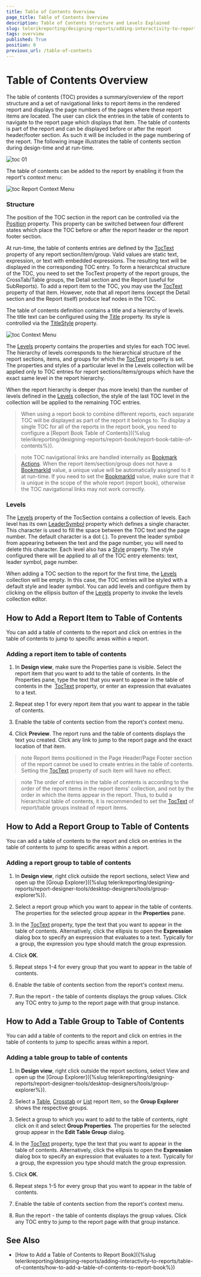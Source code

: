 ```yaml
---
title: Table of Contents Overview
page_title: Table of Contents Overview 
description: Table of Contents Structure and Levels Explained
slug: telerikreporting/designing-reports/adding-interactivity-to-reports/table-of-contents/overview
tags: overview
published: True
position: 0
previous_url: /table-of-contents
---
```


# Table of Contents Overview

The table of contents (TOC) provides a summary/overview of the report structure and a set of navigational links to report items in the rendered report and displays the page numbers of the pages where these report items are located. The user can click the entries in the table of contents to navigate to the report page which displays that item. The table of contents is part of the report and can be displayed before or after the report header/footer section. As such it will be included in the page numbering of the report. The following image illustrates the table of contents section during design-time and at run-time. 

  ![toc 01](images/toc01.png)

The table of contents can be added to the report by enabling it from the report's context menu: 

  ![toc Report Context Menu](images/tocReportContextMenu.png)

### Structure

The position of the TOC section in the report can be controlled via the [Position](/reporting/api/Telerik.Reporting.TocSection#Telerik_Reporting_TocSection_Position) property. This property can be switched between four different states which place the TOC before or after the report header or the report footer section. 

At run-time, the table of contents entries are defined by the [TocText](/reporting/api/Telerik.Reporting.ReportItemBase#Telerik_Reporting_ReportItemBase_TocText) property of any report section/item/group. Valid values are static text, expression, or text with embedded expressions. The resulting text will be displayed in the corresponding TOC entry. To form a hierarchical structure of the TOC, you need to set the TocText property of the report groups, the CrossTab/Table groups, the Detail section and the Report (useful for SubReports). To add a report item to the TOC, you may use the [TocText](/reporting/api/Telerik.Reporting.ReportItemBase#Telerik_Reporting_ReportItemBase_TocText) property of that item. However, note that all report items (except the Detail section and the Report itself) produce leaf nodes in the TOC. 

The table of contents definition contains a title and a hierarchy of levels. The title text can be configured using the [Title](/reporting/api/Telerik.Reporting.TocSection#Telerik_Reporting_TocSection_Title) property. Its style is controlled via the [TitleStyle](/reporting/api/Telerik.Reporting.TocSection#Telerik_Reporting_TocSection_TitleStyle) property. 

  ![toc Context Menu](images/tocContextMenu.png)

The [Levels](/reporting/api/Telerik.Reporting.TocSection#Telerik_Reporting_TocSection_Levels) property contains the properties and styles for each TOC level. The hierarchy of levels corresponds to the hierarchical structure of the report sections, items, and groups for which the [TocText](/reporting/api/Telerik.Reporting.ReportItemBase#Telerik_Reporting_ReportItemBase_TocText) property is set. The properties and styles of a particular level in the Levels collection will be applied only to TOC entries for report sections/items/groups which have the exact same level in the report hierarchy. 

When the report hierarchy is deeper (has more levels) than the number of levels defined in the [Levels](/reporting/api/Telerik.Reporting.TocSection#Telerik_Reporting_TocSection_Levels) collection, the style of the last TOC level in the collection will be applied to the remaining TOC entries. 

> When using a report book to combine different reports, each separate TOC will be displayed as part of the report it belongs to. To display a single TOC for all of the reports in the report book, you need to configure a [Report Book Table of Contents]({%slug telerikreporting/designing-reports/report-book/report-book-table-of-contents%}). 

>note TOC navigational links are handled internally as [Bookmark Actions](../actions/bookmark-action). When the report item/section/group does not have a [BookmarkId](/reporting/api/Telerik.Reporting.ReportItemBase#Telerik_Reporting_ReportItemBase_BookmarkId) value, a unique value will be automatically assigned to it at run-time. If you need to set the [BookmarkId](/reporting/api/Telerik.Reporting.ReportItemBase#Telerik_Reporting_ReportItemBase_BookmarkId) value, make sure that it is unique in the scope of the whole report (report book), otherwise the TOC navigational links may not work correctly. 

### Levels

The [Levels](/reporting/api/Telerik.Reporting.TocSection#Telerik_Reporting_TocSection_Levels) property of the TocSection contains a collection of levels. Each level has its own [LeaderSymbol](/reporting/api/Telerik.Reporting.TocLevel#Telerik_Reporting_TocLevel_LeaderSymbol) property which defines a single character. This character is used to fill the space between the TOC text and the page number. The default character is a dot (.). To prevent the leader symbol from appearing between the text and the page number, you will need to delete this character. Each level also has a [Style](/reporting/api/Telerik.Reporting.Drawing#Telerik_Reporting_Drawing_Style) property. The style configured there will be applied to all of the TOC entry elements: text, leader symbol, page number. 

When adding a TOC section to the report for the first time, the [Levels](/reporting/api/Telerik.Reporting.TocSection#Telerik_Reporting_TocSection_Levels) collection will be empty. In this case, the TOC entries will be styled with a default style and leader symbol. You can add levels and configure them by clicking on the ellipsis button of the [Levels](/reporting/api/Telerik.Reporting.TocSection#Telerik_Reporting_TocSection_Levels) property to invoke the levels collection editor. 

## How to Add a Report Item to Table of Contents

You can add a table of contents to the report and click on entries in the table of contents to jump to specific areas within a report. 

### Adding a report item to table of contents

1. In __Design view__, make sure the Properties pane is visible. Select the report item that you want to add to the table of contents. In the Properties pane, type the text that you want to appear in the table of contents in the  [TocText](/reporting/api/Telerik.Reporting.ReportItemBase#Telerik_Reporting_ReportItemBase_TocText) property, or enter an expression that evaluates to a text. 

1. Repeat step 1 for every report item that you want to appear in the table of contents.

1. Enable the table of contents section from the report's context menu.

1. Click __Preview__. The report runs and the table of contents displays the text you created. Click any link to jump to the report page and the exact location of that item. 

>note Report items positioned in the Page Header/Page Footer section of the report cannot be used to create entries in the table of contents. Setting the [TocText](/reporting/api/Telerik.Reporting.ReportItemBase#Telerik_Reporting_ReportItemBase_TocText) property of such item will have no effect. 

>note The order of entries in the table of contents is according to the order of the report items in the report items' collection, and not by the order in which the items appear in the report. Thus, to build a hierarchical table of contents, it is recommended to set the [TocText](/reporting/api/Telerik.Reporting.ReportItemBase#Telerik_Reporting_ReportItemBase_TocText) of report/table groups instead of report items. 

## How to Add a Report Group to Table of Contents

You can add a table of contents to the report and click on entries in the table of contents to jump to specific areas within a report. 

### Adding a report group to table of contents

1. In __Design view__, right click outside the report sections, select View and open up the [Group Explorer]({%slug telerikreporting/designing-reports/report-designer-tools/desktop-designers/tools/group-explorer%}). 

1. Select a report group which you want to appear in the table of contents. The properties for the selected group appear in the __Properties__ pane. 

1. In the [TocText](/reporting/api/Telerik.Reporting.Group#Telerik_Reporting_Group_TocText) property, type the text that you want to appear in the table of contents. Alternatively, click the ellipsis to open the __Expression__ dialog box to specify an expression that evaluates to a text. Typically for a group, the expression you type should match the group expression. 

1. Click __OK__. 

1. Repeat steps 1-4 for every group that you want to appear in the table of contents.

1. Enable the table of contents section from the report's context menu.

1. Run the report - the table of contents displays the group values. Click any TOC entry to jump to the report page with that group instance.

## How to Add a Table Group to Table of Contents

You can add a table of contents to the report and click on entries in the table of contents to jump to specific areas within a report. 

### Adding a table group to table of contents

1. In __Design view__, right click outside the report sections, select View and open up the [Group Explorer]({%slug telerikreporting/designing-reports/report-designer-tools/desktop-designers/tools/group-explorer%}). 

1. Select a [Table](/reporting/api/Telerik.Reporting.Table), [Crosstab](/reporting/api/Telerik.Reporting.Crosstab) or [List](/reporting/api/Telerik.Reporting.List) report item, so the __Group Explorer__ shows the respective groups. 

1. Select a group to which you want to add to the table of contents, right click on it and select __Group Properties__. The properties for the selected group appear in the __Edit Table Group__ dialog. 

1. In the [TocText](/reporting/api/Telerik.Reporting.TableGroup#Telerik_Reporting_TableGroup_TocText) property, type the text that you want to appear in the table of contents. Alternatively, click the ellipsis to open the __Expression__ dialog box to specify an expression that evaluates to a text. Typically for a group, the expression you type should match the group expression. 

1. Click __OK__. 

1. Repeat steps 1-5 for every group that you want to appear in the table of contents.

1. Enable the table of contents section from the report's context menu.

1. Run the report - the table of contents displays the group values. Click any TOC entry to jump to the report page with that group instance.

## See Also

* [How to Add a Table of Contents to Report Book]({%slug telerikreporting/designing-reports/adding-interactivity-to-reports/table-of-contents/how-to-add-a-table-of-contents-to-report-book%})
